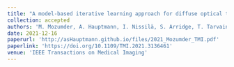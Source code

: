 ```yaml
---
title: "A model-based iterative learning approach for diffuse optical tomography"
collection: accepted
authors: 'M. Mozumder, A. Hauptmann, I. Nissilä, S. Arridge, T. Tarvainen'
date: 2021-12-16
paperurl: 'http://asHauptmann.github.io/files/2021_Mozumder_TMI.pdf'
paperlink: 'https://doi.org/10.1109/TMI.2021.3136461'
venue: 'IEEE Transactions on Medical Imaging'
---
```

